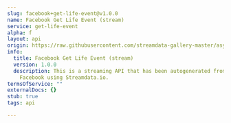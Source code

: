 ```yaml
---
slug: facebook+get-life-event@v1.0.0
name: Facebook Get Life Event (stream)
service: get-life-event
alpha: f
layout: api
origin: https://raw.githubusercontent.com/streamdata-gallery-master/asyncapi/master/_listings/facebook/facebook-get-life-event-stream-async.md
info:
  title: Facebook Get Life Event (stream)
  version: 1.0.0
  description: This is a streaming API that has been autogenerated from the
    Facebook using Streamdata.io.
termsOfService: ""
externalDocs: {}
stub: true
tags: api

---
```

